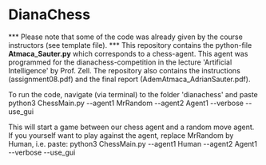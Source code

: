 # DianaChess

*** Please note that some of the code was already given by the course instructors (see template file). *** This repository contains the python-file **Atmaca_Sauter.py**  which corresponds to a chess-agent. This agent was programmed for the dianachess-competition in the lecture 'Artificial Intelligence' by Prof. Zell. The repository also contains the instructions (assignment08.pdf) and the final report (AdemAtmaca_AdrianSauter.pdf).

To run the code, navigate (via terminal) to the folder 'dianachess' and paste 
python3 ChessMain.py --agent1 MrRandom --agent2 Agent1 --verbose --use_gui

This will start a game between our chess agent and a random move agent. If you yourself want to play against the agent, replace MrRandom by Human, i.e. paste:
python3 ChessMain.py --agent1 Human --agent2 Agent1 --verbose --use_gui

